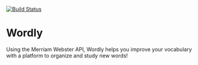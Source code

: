 [![Build Status](https://travis-ci.org/john-mcgowan1992/Wordly.svg?branch=master)](https://travis-ci.org/john-mcgowan1992/Wordly)
# Wordly
Using the Merriam Webster API, Wordly helps you improve your vocabulary with a platform to organize and study new words!
